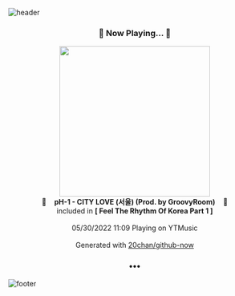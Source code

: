 ![header](https://capsule-render.vercel.app/api?type=wave&height=170&section=header&text=Hi.%20I'm%20SHIFT&fontColor=090707&fontAlignX=45&fontAlignY=65&fontSize=100)

<h3 align="center">🎵 Now Playing... 🎵</h3>
<p align="center">
  <a href="https://music.youtube.com/watch?v=pFyBFbu8Z30">
    <img width="300" src="https://lh3.googleusercontent.com/edSkCI8AMWXJZenSGwuLflyIJonpVLJwmKcIGO2kqJoFLHQE5ygLjaIbUaUttPWo6CUL76ZWB9gquW2t">
  </a>
  <br>
  🎵&nbsp&nbsp&nbsp <b>pH-1 - CITY LOVE (서울) (Prod. by GroovyRoom)</b> &nbsp&nbsp&nbsp🎵
  <br>
  included in <b>[ Feel The Rhythm Of Korea Part 1 ]</b>
  
  <br />
  <br />
  05/30/2022 11:09 Playing on YTMusic
  <br />
  <br />
  Generated with <a href="https://github.com/20chan/github-now">20chan/github-now</a>
</p>

<h3 align="center">•••</h3>

![footer](https://capsule-render.vercel.app/api?type=wave&height=150&section=footer)
